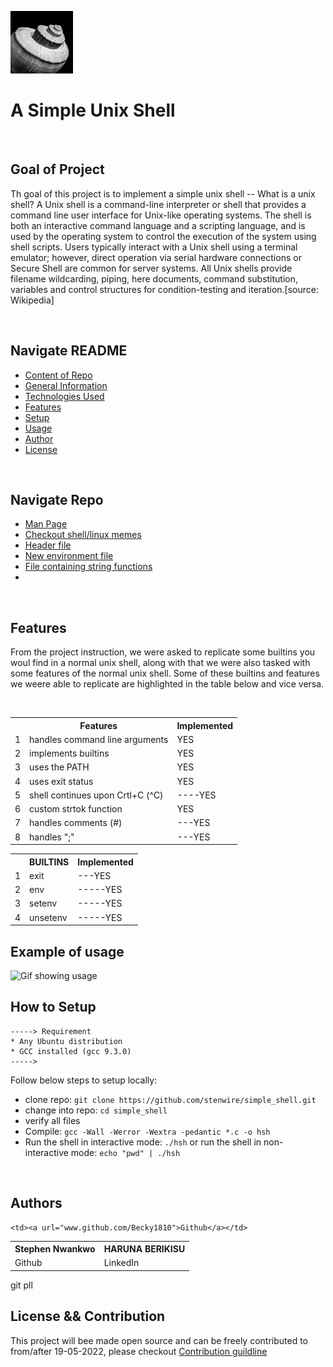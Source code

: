 <!-- ![shell image](./media/linux.png) -->

<img width=100px, height=100px src="./media/shell2.jpg"> <h1>A Simple Unix Shell</h1>

<!-- <img width=100%, height=500px src="./media/shell.jpeg"> -->

<br>

## Goal of Project
Th goal of this project is to implement a simple unix shell -- What is a unix shell? A Unix shell is a command-line interpreter or shell that provides a command line user interface for Unix-like operating systems.  The shell is both an interactive command language and a scripting language, and is used by the operating system to control the execution of the system using shell scripts.
Users typically interact with a Unix shell using a terminal emulator; however, direct operation via serial hardware connections or Secure Shell are common for server systems.  All Unix shells provide filename wildcarding, piping, here documents, command substitution, variables and control structures for condition-testing and iteration.[source: Wikipedia]

<br>

## Navigate README
* [Content of Repo](#navigate-repo)
* [General Information](#goal-of-project)
* [Technologies Used](#technologies-used)
* [Features](#features)
* [Setup](#how-to-setup)
* [Usage](#example-of-usage)
* [Author](#authors)
* [License](#license-&&-contribution)

<br>

## Navigate Repo

* [Man Page](https://github.com/stenwire/simple_shell/blob/master/man_1_simple_shell.man)
* [Checkout shell/linux memes](https://github.com/stenwire/simple_shell/tree/master/media/memes)
* [Header file](https://github.com/stenwire/simple_shell/blob/master/shell.h)
* [New environment file](https://github.com/stenwire/simple_shell/blob/master/new_environment.c)
* [File containing string functions](https://github.com/stenwire/simple_shell/blob/master/string_functions.c)
* 
<br>

## Features

From the project instruction, we were asked to replicate some builtins you woul find in a normal unix shell, along with that we were also tasked with some features of the normal unix shell. Some of these builtins and features we weere able to replicate are highlighted in the table below and vice versa.

<br>

<table>
  <tr>
    <th></th>
    <th scope="col">Features</th>
    <th scope="col">Implemented</th>
  </tr>
  <tr>
    <td>1</td>
    <td>handles command line arguments</td>
    <td>YES</td>
  </tr>
  <tr>
    <td>2</td>
    <td>implements builtins</td>
    <td>YES</td>
  </tr>
  <tr>
    <td>3</td>
    <td>uses the PATH</td>
    <td>YES</td>
  </tr>
  <tr>
    <td>4</td>
    <td>uses exit status</td>
    <td>YES</td>
  </tr>
  <tr>
    <td>5</td>
    <td>shell continues upon Crtl+C (^C)</td>
    <td>----YES</td>
  </tr>
  <tr>
    <td>6</td>
    <td>custom strtok function</td>
    <td>YES</td>
  </tr>
  <tr>
    <td>7</td>
    <td>handles comments (#)</td>
    <td>---YES</td>
  </tr>
  <tr>
    <td>8</td>
    <td>handles ";"</td>
    <td>---YES</td>
  </tr>
</table

<br>
  
<table>
  <tr>
    <th></th>
    <th scope="col">BUILTINS</th>
    <th scope="col">Implemented</th>
  </tr>

  <tr>
    <td>1</td>
    <td>exit</td>
    <td>---YES</td>
  </tr>

  <tr>
    <td>2</td>
    <td>env</td>
    <td>-----YES</td>
  </tr>
    
  <tr>
    <td>3</td>
    <td>setenv</td>
    <td>-----YES</td>
  </tr>
  <tr>
    <td>4</td>
    <td>unsetenv</td>
    <td>-----YES</td>
  </tr>
</table

<br>

## Example of usage

<img src="" alt="Gif showing usage">

<br>

## How to Setup

```
-----> Requirement
* Any Ubuntu distribution
* GCC installed (gcc 9.3.0)
----->
```

Follow below steps to setup locally:
* clone repo: ```git clone https://github.com/stenwire/simple_shell.git```
* change into repo: ```cd simple_shell```
* verify all files
* Compile: ```gcc -Wall -Werror -Wextra -pedantic *.c -o hsh```
* Run the shell in interactive mode: ```./hsh``` or run the shell in non-interactive mode: ```echo "pwd" | ./hsh ```

<br>

## Authors

<table>
<tr>
    <th>Stephen Nwankwo</th>
    <th>HARUNA BERIKISU</th>
</tr>
<tr>
    <td><a url="wwww.github.com/stenwire">Github</a></td>
    <td><a url="https://www.linkedin.com/in/stephen-nwankwo-9876b4196/">LinkedIn</a></td>
    
    <td><a url="www.github.com/Becky1810">Github</a></td>
</tr>
</table>
git pll

<br>

## License && Contribution

This project will bee made open source and can be freely contributed to from/after 19-05-2022, please checkout [Contribution guildline](https://github.com/stenwire/simple_shell.git/contributing.md)
